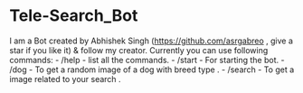 # Tele-Search_Bot
I am a Bot created by Abhishek Singh (https://github.com/asrgabreo , give a star if you like it) & follow my creator.
        Currently you can use following commands:
                    - /help - list  all the commands.
                    - /start - For starting the bot.
                    - /dog - To get a random image of a dog with breed type .
                    - /search - To get a image related to your search .
